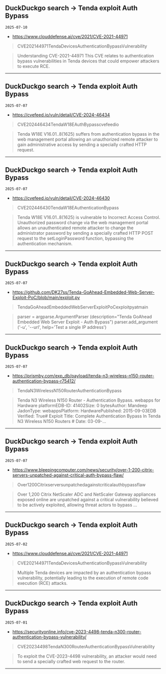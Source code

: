 ## DuckDuckgo search -> Tenda exploit Auth Bypass
`2025-07-10`

* https://www.clouddefense.ai/cve/2021/CVE-2021-44971

<blockquote>
 CVE202144971TendaDevicesAuthenticationBypassVulnerability
</blockquote>
<blockquote>
Understanding CVE-2021-44971 This CVE relates to authentication bypass vulnerabilities in Tenda devices that could empower attackers to execute RCE.
</blockquote>

---

## DuckDuckgo search -> Tenda exploit Auth Bypass
`2025-07-07`

* https://cvefeed.io/vuln/detail/CVE-2024-46434

<blockquote>
 CVE202446434TendaW18EAuthBypasscvefeedio
</blockquote>
<blockquote>
Tenda W18E V16.01..8(1625) suffers from authentication bypass in the web management portal allowing an unauthorized remote attacker to gain administrative access by sending a specially crafted HTTP request.
</blockquote>

---

## DuckDuckgo search -> Tenda exploit Auth Bypass
`2025-07-07`

* https://cvefeed.io/vuln/detail/CVE-2024-46430

<blockquote>
 CVE202446430TendaW18EAuthenticationBypass
</blockquote>
<blockquote>
Tenda W18E V16.01..8(1625) is vulnerable to Incorrect Access Control. Unauthorized password change via the web management portal allows an unauthenticated remote attacker to change the administrator password by sending a specially crafted HTTP POST request to the setLoginPassword function, bypassing the authentication mechanism.
</blockquote>

---

## DuckDuckgo search -> Tenda exploit Auth Bypass
`2025-07-07`

* https://github.com/DK27ss/Tenda-GoAhead-Embedded-Web-Server-Exploit-PoC/blob/main/exploit.py

<blockquote>
 TendaGoAheadEmbeddedWebServerExploitPoCexploitpyatmain
</blockquote>
<blockquote>
parser &#61; argparse.ArgumentParser (description&#61;&quot;Tenda GoAhead Embedded Web Server Exploit - Auth Bypass&quot;) parser.add_argument ('-u', '--url', help&#61;'Test a single IP address')
</blockquote>

---

## DuckDuckgo search -> Tenda exploit Auth Bypass
`2025-07-07`

* https://prismby.com/exp_db/payload/tenda-n3-wireless-n150-router-authentication-bypass-r75412/

<blockquote>
 TendaN3WirelessN150RouterAuthenticationBypass
</blockquote>
<blockquote>
Tenda N3 Wireless N150 Router - Authentication Bypass. webapps for Hardware platformEDB-ID: 41402Size: 0 bytesAuthor: Mandeep JadonType: webappsPlatform: HardwarePublished: 2015-09-03EDB Verified: True&#35; Exploit Title: Complete Authentication Bypass In Tenda N3 Wireless N150 Routers &#35; Date: 03-09-...
</blockquote>

---

## DuckDuckgo search -> Tenda exploit Auth Bypass
`2025-07-07`

* https://www.bleepingcomputer.com/news/security/over-1-200-citrix-servers-unpatched-against-critical-auth-bypass-flaw/

<blockquote>
 Over1200Citrixserversunpatchedagainstcriticalauthbypassflaw
</blockquote>
<blockquote>
Over 1,200 Citrix NetScaler ADC and NetScaler Gateway appliances exposed online are unpatched against a critical vulnerability believed to be actively exploited, allowing threat actors to bypass ...
</blockquote>

---

## DuckDuckgo search -> Tenda exploit Auth Bypass
`2025-07-02`

* https://www.clouddefense.ai/cve/2021/CVE-2021-44971

<blockquote>
 CVE202144971TendaDevicesAuthenticationBypassVulnerability
</blockquote>
<blockquote>
Multiple Tenda devices are impacted by an authentication bypass vulnerability, potentially leading to the execution of remote code execution (RCE) attacks.
</blockquote>

---

## DuckDuckgo search -> Tenda exploit Auth Bypass
`2025-07-01`

* https://securityonline.info/cve-2023-4498-tenda-n300-router-authentication-bypass-vulnerability/

<blockquote>
 CVE20234498TendaN300RouterAuthenticationBypassVulnerability
</blockquote>
<blockquote>
To exploit the CVE-2023-4498 vulnerability, an attacker would need to send a specially crafted web request to the router.
</blockquote>

---

